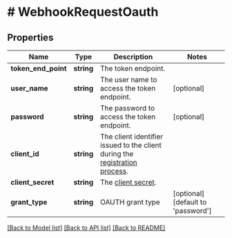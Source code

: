 # # WebhookRequestOauth

## Properties

Name | Type | Description | Notes
------------ | ------------- | ------------- | -------------
**token_end_point** | **string** | The token endpoint. | 
**user_name** | **string** | The user name to access the token endpoint. | [optional] 
**password** | **string** | The password to access the token endpoint. | [optional] 
**client_id** | **string** | The client identifier issued to the client during the [registration process](https://tools.ietf.org/html/rfc6749#section-2.3.1). | 
**client_secret** | **string** | The [client secret](https://tools.ietf.org/html/rfc6749#section-2.3.1). | 
**grant_type** | **string** | OAUTH grant type | [optional] [default to 'password']

[[Back to Model list]](../../README.md#documentation-for-models) [[Back to API list]](../../README.md#documentation-for-api-endpoints) [[Back to README]](../../README.md)


